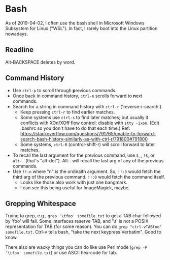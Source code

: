 # Bash

As of 2019-04-02, I often use the bash shell in Microsoft Windows
Subsystem for Linux ("WSL").  In fact, I rarely boot into the Linux
partition nowadays.


## Readline

Alt-BACKSPACE deletes by word.

## Command History

- Use `ctrl-p` to scroll through **p**revious commands.
- Once back in command history, `ctrl-n` scrolls forward to **n**ext commands.
- Search for a string in command history with `ctrl-r` ('reverse-i-search').
    - Keep pressing `ctrl-r` to find earlier matches.
    - Some systems use `ctrl-s` to find later matches; but usually it conflicts with XOn/XOff flow control; disable with `stty -ixon`.  (Edit .bashrc so you don't have to do that each time.)  Ref:  https://stackoverflow.com/questions/791765/unable-to-forward-search-bash-history-similarly-as-with-ctrl-r/791800#791800
    - Some systems, `ctrl-R` (control-shift-r) will scroll forward to later matches.
- To recall the last argument for the previous command, use `$_`, `!$`, or `alt-.` (that's "alt-dot").  Alt-. will recall the last arg of any of the previous commands.
- Use `!!:n` where "n" is the ordinalth argument.  So, `!!:3` would fetch the third arg of the previous command.  `!!:0` would fetch the command itself.
    - Looks like those also work with just one bangmark.
    - I can see this being useful for ImageMagick, maybe.

## Grepping Whitespace

Trying to grep, e.g., `grep '\tfoo' somefile.txt` to get a TAB char followed by 'foo' will fail.  Some interfaces reserve TAB, and '\t' is not a POSIX representation for TAB (for some reason).  You can do `grep "ctrl-vTABfoo" somefile.txt`.  Ctrl-v tells bash, "take the next keypress Verbatim".  Good to know.

There also are wacky things you can do like use Perl mode (`grep -P '\tfoo' somefile.txt`) or use ASCII hex-code for tab.


